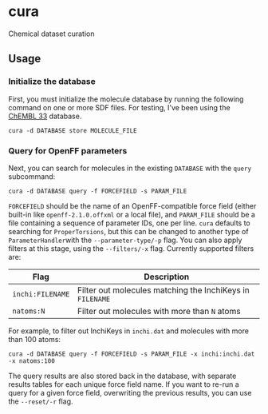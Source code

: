 # cura
Chemical dataset curation

## Usage

### Initialize the database

First, you must initialize the molecule database by running the following
command on one or more SDF files. For testing, I've been using the [ChEMBL
33][chembl] database.

``` shell
cura -d DATABASE store MOLECULE_FILE
```

### Query for OpenFF parameters

Next, you can search for molecules in the existing `DATABASE` with the `query`
subcommand:

``` shell
cura -d DATABASE query -f FORCEFIELD -s PARAM_FILE
```

`FORCEFIELD` should be the name of an OpenFF-compatible force field (either
built-in like `openff-2.1.0.offxml` or a local file), and `PARAM_FILE` should be
a file containing a sequence of parameter IDs, one per line. `cura` defaults to
searching for `ProperTorsions`, but this can be changed to another type of
`ParameterHandler`with the `--parameter-type/-p` flag. You can also apply
filters at this stage, using the `--filters/-x` flag. Currently supported
filters are:

| Flag             | Description                                               |
|------------------|-----------------------------------------------------------|
| `inchi:FILENAME` | Filter out molecules matching the InchiKeys in `FILENAME` |
| `natoms:N`       | Filter out molecules with more than `N` atoms             |


For example, to filter out InchiKeys in `inchi.dat` and molecules with more than
100 atoms:

``` shell
cura -d DATABASE query -f FORCEFIELD -s PARAM_FILE -x inchi:inchi.dat -x natoms:100
```

The query results are also stored back in the database, with separate results
tables for each unique force field name. If you want to re-run a query for a
given force field, overwriting the previous results, you can use the
`--reset/-r` flag.

[chembl]: https://ftp.ebi.ac.uk/pub/databases/chembl/ChEMBLdb/releases/chembl_33/
